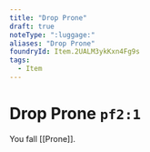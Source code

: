 ```yaml
---
title: "Drop Prone"
draft: true
noteType: ":luggage:"
aliases: "Drop Prone"
foundryId: Item.2UALM3ykKxn4Fg9s
tags:
  - Item
---
```


# Drop Prone `pf2:1`

You fall [[Prone]].
